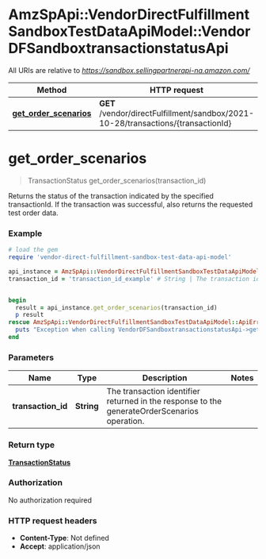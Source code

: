 # AmzSpApi::VendorDirectFulfillmentSandboxTestDataApiModel::VendorDFSandboxtransactionstatusApi

All URIs are relative to *https://sandbox.sellingpartnerapi-na.amazon.com/*

Method | HTTP request | Description
------------- | ------------- | -------------
[**get_order_scenarios**](VendorDFSandboxtransactionstatusApi.md#get_order_scenarios) | **GET** /vendor/directFulfillment/sandbox/2021-10-28/transactions/{transactionId} | 

# **get_order_scenarios**
> TransactionStatus get_order_scenarios(transaction_id)



Returns the status of the transaction indicated by the specified transactionId. If the transaction was successful, also returns the requested test order data.

### Example
```ruby
# load the gem
require 'vendor-direct-fulfillment-sandbox-test-data-api-model'

api_instance = AmzSpApi::VendorDirectFulfillmentSandboxTestDataApiModel::VendorDFSandboxtransactionstatusApi.new
transaction_id = 'transaction_id_example' # String | The transaction identifier returned in the response to the generateOrderScenarios operation.


begin
  result = api_instance.get_order_scenarios(transaction_id)
  p result
rescue AmzSpApi::VendorDirectFulfillmentSandboxTestDataApiModel::ApiError => e
  puts "Exception when calling VendorDFSandboxtransactionstatusApi->get_order_scenarios: #{e}"
end
```

### Parameters

Name | Type | Description  | Notes
------------- | ------------- | ------------- | -------------
 **transaction_id** | **String**| The transaction identifier returned in the response to the generateOrderScenarios operation. | 

### Return type

[**TransactionStatus**](TransactionStatus.md)

### Authorization

No authorization required

### HTTP request headers

 - **Content-Type**: Not defined
 - **Accept**: application/json



